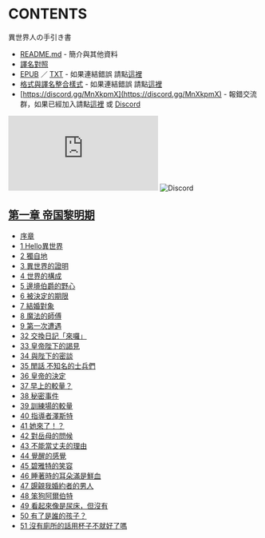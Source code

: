 # CONTENTS

異世界人の手引き書


- [README.md](README.md) - 簡介與其他資料
- [譯名對照](%E8%AD%AF%E5%90%8D%E5%B0%8D%E7%85%A7.md)
- [EPUB](https://gitlab.com/demonovel/epub-txt/blob/master/cm/%E7%95%B0%E4%B8%96%E7%95%8C%E4%BA%BA%E3%81%AE%E6%89%8B%E5%BC%95%E3%81%8D%E6%9B%B8.epub) ／ [TXT](https://gitlab.com/demonovel/epub-txt/blob/master/cm/out/%E7%95%B0%E4%B8%96%E7%95%8C%E4%BA%BA%E3%81%AE%E6%89%8B%E5%BC%95%E3%81%8D%E6%9B%B8.out.txt) - 如果連結錯誤 請點[這裡](https://gitlab.com/demonovel/epub-txt/tree/master)
- [格式與譯名整合樣式](https://github.com/bluelovers/node-novel/blob/master/lib/locales/%E7%95%B0%E4%B8%96%E7%95%8C%E4%BA%BA%E3%81%AE%E6%89%8B%E5%BC%95%E3%81%8D%E6%9B%B8.ts) - 如果連結錯誤 請點[這裡](https://github.com/bluelovers/node-novel/tree/master/lib/locales)
- [https://discord.gg/MnXkpmX](https://discord.gg/MnXkpmX) - 報錯交流群，如果已經加入請點[這裡](https://discordapp.com/channels/467794087769014273/467794088285175809) 或 [Discord](https://discordapp.com/channels/@me)


![導航目錄](https://chart.apis.google.com/chart?cht=qr&chs=150x150&chl=https://gitee.com/bluelovers/novel/blob/master/cm/異世界人の手引き書/導航目錄.md)  ![Discord](https://chart.apis.google.com/chart?cht=qr&chs=150x150&chl=https://discord.gg/MnXkpmX)




## [第一章 帝国黎明期](00010_%E7%AC%AC%E4%B8%80%E7%AB%A0%20%E5%B8%9D%E5%9B%BD%E9%BB%8E%E6%98%8E%E6%9C%9F)

- [序章](00010_%E7%AC%AC%E4%B8%80%E7%AB%A0%20%E5%B8%9D%E5%9B%BD%E9%BB%8E%E6%98%8E%E6%9C%9F/00010_%E5%BA%8F%E7%AB%A0.txt)
- [1 Hello異世界](00010_%E7%AC%AC%E4%B8%80%E7%AB%A0%20%E5%B8%9D%E5%9B%BD%E9%BB%8E%E6%98%8E%E6%9C%9F/00020_1%20Hello%E7%95%B0%E4%B8%96%E7%95%8C.txt)
- [2 獨自地](00010_%E7%AC%AC%E4%B8%80%E7%AB%A0%20%E5%B8%9D%E5%9B%BD%E9%BB%8E%E6%98%8E%E6%9C%9F/00030_2%20%E7%8D%A8%E8%87%AA%E5%9C%B0.txt)
- [3 異世界的證明](00010_%E7%AC%AC%E4%B8%80%E7%AB%A0%20%E5%B8%9D%E5%9B%BD%E9%BB%8E%E6%98%8E%E6%9C%9F/00040_3%20%E7%95%B0%E4%B8%96%E7%95%8C%E7%9A%84%E8%AD%89%E6%98%8E.txt)
- [4 世界的構成](00010_%E7%AC%AC%E4%B8%80%E7%AB%A0%20%E5%B8%9D%E5%9B%BD%E9%BB%8E%E6%98%8E%E6%9C%9F/00050_4%20%E4%B8%96%E7%95%8C%E7%9A%84%E6%A7%8B%E6%88%90.txt)
- [5 邊境伯爵的野心](00010_%E7%AC%AC%E4%B8%80%E7%AB%A0%20%E5%B8%9D%E5%9B%BD%E9%BB%8E%E6%98%8E%E6%9C%9F/00060_5%20%E9%82%8A%E5%A2%83%E4%BC%AF%E7%88%B5%E7%9A%84%E9%87%8E%E5%BF%83.txt)
- [6 被決定的期限](00010_%E7%AC%AC%E4%B8%80%E7%AB%A0%20%E5%B8%9D%E5%9B%BD%E9%BB%8E%E6%98%8E%E6%9C%9F/00070_6%20%E8%A2%AB%E6%B1%BA%E5%AE%9A%E7%9A%84%E6%9C%9F%E9%99%90.txt)
- [7 結婚對象](00010_%E7%AC%AC%E4%B8%80%E7%AB%A0%20%E5%B8%9D%E5%9B%BD%E9%BB%8E%E6%98%8E%E6%9C%9F/00080_7%20%E7%B5%90%E5%A9%9A%E5%B0%8D%E8%B1%A1.txt)
- [8 魔法的師傅](00010_%E7%AC%AC%E4%B8%80%E7%AB%A0%20%E5%B8%9D%E5%9B%BD%E9%BB%8E%E6%98%8E%E6%9C%9F/00090_8%20%E9%AD%94%E6%B3%95%E7%9A%84%E5%B8%AB%E5%82%85.txt)
- [9 第一次遭遇](00010_%E7%AC%AC%E4%B8%80%E7%AB%A0%20%E5%B8%9D%E5%9B%BD%E9%BB%8E%E6%98%8E%E6%9C%9F/00100_9%20%E7%AC%AC%E4%B8%80%E6%AC%A1%E9%81%AD%E9%81%87.txt)
- [32 交換日記「來囉」](00010_%E7%AC%AC%E4%B8%80%E7%AB%A0%20%E5%B8%9D%E5%9B%BD%E9%BB%8E%E6%98%8E%E6%9C%9F/00330_32%20%E4%BA%A4%E6%8F%9B%E6%97%A5%E8%A8%98%E3%80%8C%E4%BE%86%E5%9B%89%E3%80%8D.txt)
- [33 皇帝陛下的謁見](00010_%E7%AC%AC%E4%B8%80%E7%AB%A0%20%E5%B8%9D%E5%9B%BD%E9%BB%8E%E6%98%8E%E6%9C%9F/00340_33%20%E7%9A%87%E5%B8%9D%E9%99%9B%E4%B8%8B%E7%9A%84%E8%AC%81%E8%A6%8B.txt)
- [34 與陛下的密談](00010_%E7%AC%AC%E4%B8%80%E7%AB%A0%20%E5%B8%9D%E5%9B%BD%E9%BB%8E%E6%98%8E%E6%9C%9F/00350_34%20%E8%88%87%E9%99%9B%E4%B8%8B%E7%9A%84%E5%AF%86%E8%AB%87.txt)
- [35 閒話 不知名的士兵們](00010_%E7%AC%AC%E4%B8%80%E7%AB%A0%20%E5%B8%9D%E5%9B%BD%E9%BB%8E%E6%98%8E%E6%9C%9F/00360_35%20%E9%96%92%E8%A9%B1%20%E4%B8%8D%E7%9F%A5%E5%90%8D%E7%9A%84%E5%A3%AB%E5%85%B5%E5%80%91.txt)
- [36 皇帝的決定](00010_%E7%AC%AC%E4%B8%80%E7%AB%A0%20%E5%B8%9D%E5%9B%BD%E9%BB%8E%E6%98%8E%E6%9C%9F/00370_36%20%E7%9A%87%E5%B8%9D%E7%9A%84%E6%B1%BA%E5%AE%9A.txt)
- [37 早上的較量？](00010_%E7%AC%AC%E4%B8%80%E7%AB%A0%20%E5%B8%9D%E5%9B%BD%E9%BB%8E%E6%98%8E%E6%9C%9F/00380_37%20%E6%97%A9%E4%B8%8A%E7%9A%84%E8%BC%83%E9%87%8F%EF%BC%9F.txt)
- [38 秘密事件](00010_%E7%AC%AC%E4%B8%80%E7%AB%A0%20%E5%B8%9D%E5%9B%BD%E9%BB%8E%E6%98%8E%E6%9C%9F/00390_38%20%E7%A7%98%E5%AF%86%E4%BA%8B%E4%BB%B6.txt)
- [39 訓練場的較量](00010_%E7%AC%AC%E4%B8%80%E7%AB%A0%20%E5%B8%9D%E5%9B%BD%E9%BB%8E%E6%98%8E%E6%9C%9F/00400_39%20%E8%A8%93%E7%B7%B4%E5%A0%B4%E7%9A%84%E8%BC%83%E9%87%8F.txt)
- [40 指導者澤斯特](00010_%E7%AC%AC%E4%B8%80%E7%AB%A0%20%E5%B8%9D%E5%9B%BD%E9%BB%8E%E6%98%8E%E6%9C%9F/00410_40%20%E6%8C%87%E5%B0%8E%E8%80%85%E6%BE%A4%E6%96%AF%E7%89%B9.txt)
- [41 她來了！？](00010_%E7%AC%AC%E4%B8%80%E7%AB%A0%20%E5%B8%9D%E5%9B%BD%E9%BB%8E%E6%98%8E%E6%9C%9F/00420_41%20%E5%A5%B9%E4%BE%86%E4%BA%86%EF%BC%81%EF%BC%9F.txt)
- [42 對岳母的問候](00010_%E7%AC%AC%E4%B8%80%E7%AB%A0%20%E5%B8%9D%E5%9B%BD%E9%BB%8E%E6%98%8E%E6%9C%9F/00430_42%20%E5%B0%8D%E5%B2%B3%E6%AF%8D%E7%9A%84%E5%95%8F%E5%80%99.txt)
- [43 不能當丈夫的理由](00010_%E7%AC%AC%E4%B8%80%E7%AB%A0%20%E5%B8%9D%E5%9B%BD%E9%BB%8E%E6%98%8E%E6%9C%9F/00440_43%20%E4%B8%8D%E8%83%BD%E7%95%B6%E4%B8%88%E5%A4%AB%E7%9A%84%E7%90%86%E7%94%B1.txt)
- [44 覺醒的感覺](00010_%E7%AC%AC%E4%B8%80%E7%AB%A0%20%E5%B8%9D%E5%9B%BD%E9%BB%8E%E6%98%8E%E6%9C%9F/00450_44%20%E8%A6%BA%E9%86%92%E7%9A%84%E6%84%9F%E8%A6%BA.txt)
- [45 碧雅特的笑容](00010_%E7%AC%AC%E4%B8%80%E7%AB%A0%20%E5%B8%9D%E5%9B%BD%E9%BB%8E%E6%98%8E%E6%9C%9F/00460_45%20%E7%A2%A7%E9%9B%85%E7%89%B9%E7%9A%84%E7%AC%91%E5%AE%B9.txt)
- [46 睡著時的耳朵滿是鮮血](00010_%E7%AC%AC%E4%B8%80%E7%AB%A0%20%E5%B8%9D%E5%9B%BD%E9%BB%8E%E6%98%8E%E6%9C%9F/00470_46%20%E7%9D%A1%E8%91%97%E6%99%82%E7%9A%84%E8%80%B3%E6%9C%B5%E6%BB%BF%E6%98%AF%E9%AE%AE%E8%A1%80.txt)
- [47 覬覦我婚約者的男人](00010_%E7%AC%AC%E4%B8%80%E7%AB%A0%20%E5%B8%9D%E5%9B%BD%E9%BB%8E%E6%98%8E%E6%9C%9F/00480_47%20%E8%A6%AC%E8%A6%A6%E6%88%91%E5%A9%9A%E7%B4%84%E8%80%85%E7%9A%84%E7%94%B7%E4%BA%BA.txt)
- [48 笨狗阿爾伯特](00010_%E7%AC%AC%E4%B8%80%E7%AB%A0%20%E5%B8%9D%E5%9B%BD%E9%BB%8E%E6%98%8E%E6%9C%9F/00490_48%20%E7%AC%A8%E7%8B%97%E9%98%BF%E7%88%BE%E4%BC%AF%E7%89%B9.txt)
- [49 看起來像是尿床，但沒有](00010_%E7%AC%AC%E4%B8%80%E7%AB%A0%20%E5%B8%9D%E5%9B%BD%E9%BB%8E%E6%98%8E%E6%9C%9F/00500_49%20%E7%9C%8B%E8%B5%B7%E4%BE%86%E5%83%8F%E6%98%AF%E5%B0%BF%E5%BA%8A%EF%BC%8C%E4%BD%86%E6%B2%92%E6%9C%89.txt)
- [50 有了是誰的孩子？](00010_%E7%AC%AC%E4%B8%80%E7%AB%A0%20%E5%B8%9D%E5%9B%BD%E9%BB%8E%E6%98%8E%E6%9C%9F/00510_50%20%E6%9C%89%E4%BA%86%E6%98%AF%E8%AA%B0%E7%9A%84%E5%AD%A9%E5%AD%90%EF%BC%9F.txt)
- [51 沒有廁所的話用杯子不就好了嗎](00010_%E7%AC%AC%E4%B8%80%E7%AB%A0%20%E5%B8%9D%E5%9B%BD%E9%BB%8E%E6%98%8E%E6%9C%9F/00520_51%20%E6%B2%92%E6%9C%89%E5%BB%81%E6%89%80%E7%9A%84%E8%A9%B1%E7%94%A8%E6%9D%AF%E5%AD%90%E4%B8%8D%E5%B0%B1%E5%A5%BD%E4%BA%86%E5%97%8E.txt)

